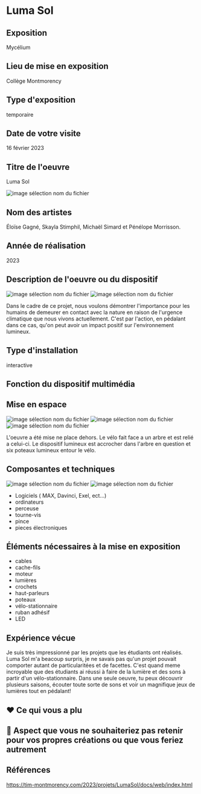 # **Luma Sol**

## Exposition
Mycélium

## Lieu de mise en exposition
Collège Montmorency

## Type d'exposition
temporaire

## Date de votre visite
16 février 2023

## Titre de l'oeuvre
Luma Sol

![image sélection nom du fichier](media/lumasol_photo_03.jpg)

## Nom des artistes
Éloïse Gagné, Skayla Stimphil, Michaël Simard et Pénélope Morrisson.

## Année de réalisation
2023

## Description de l'oeuvre ou du dispositif
![image sélection nom du fichier](media/lumasol_photo_02.png)
![image sélection nom du fichier](media/lumasol_photo_02.png)

Dans le cadre de ce projet, nous voulons démontrer l'importance pour les humains de demeurer en contact avec la nature en raison de l'urgence climatique que nous vivons actuellement. C'est par l'action, en pédalant dans ce cas, qu'on peut avoir un impact positif sur l'environnement lumineux.

## Type d'installation
interactive

## Fonction du dispositif multimédia

## Mise en espace
![image sélection nom du fichier](media/lumasol_photo_croquis.png)
![image sélection nom du fichier](media/luminasol_photo_04.jpg)
![image sélection nom du fichier](media/luminasol_photo_05.png)

L'oeuvre a été mise ne place dehors. Le vélo fait face a un arbre et est relié a celui-ci. Le dispositif lumineux est accrocher dans l'arbre en question et six poteaux lumineux entour le vélo.

## Composantes et techniques
![image sélection nom du fichier](media/lumasol_photo_technique_01.png)
![image sélection nom du fichier](media/lumasol_photo_technique_02.png)
- Logiciels ( MAX, Davinci, Exel, ect...)
- ordinateurs
- perceuse
- tourne-vis
- pince
- pieces électroniques

## Éléments nécessaires à la mise en exposition
- cables
- cache-fils
- moteur
- lumières
- crochets
- haut-parleurs
- poteaux
- vélo-stationnaire
- ruban adhésif
- LED

## Expérience vécue
Je suis très impressionné par les projets que les étudiants ont réalisés. Luma Sol m'a beacoup surpris, je ne savais pas qu'un projet pouvait comporter autant de particularitées et de facettes. C'est quand meme incroyable que des étudiants ai réussi à faire de la lumière et des sons à partir d'un vélo-stationnaire. Dans une seule oeuvre, tu peux découvrir plusieurs saisons, écouter toute sorte de sons et voir un magnifique jeux de lumières tout en pédalant! 

## ❤️ Ce qui vous a plu


## 🤔 Aspect que vous ne souhaiteriez pas retenir pour vos propres créations ou que vous feriez autrement

## Références
https://tim-montmorency.com/2023/projets/LumaSol/docs/web/index.html
